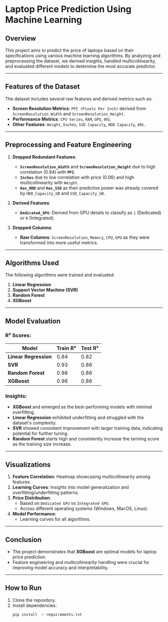 # Laptop Price Prediction Using Machine Learning

## Overview
This project aims to predict the price of laptops based on their specifications using various machine learning algorithms. By analyzing and preprocessing the dataset, we derived insights, handled multicollinearity, and evaluated different models to determine the most accurate predictor.

---

## Features of the Dataset
The dataset includes several raw features and derived metrics such as:
- **Screen Resolution Metrics**: `PPI (Pixels Per Inch)` derived from `ScreenResolution_Width` and `ScreenResolution_Height`.
- **Performance Metrics**: `CPU Series`, `RAM`, `GPU`, etc.
- **Other Features**: `Weight`, `Inches`, `SSD Capacity`, `HDD Capacity`, etc.

---

## Preprocessing and Feature Engineering
1. **Dropped Redundant Features**:
   - **`ScreenResolution_Width`** and **`ScreenResolution_Height`** due to high correlation (0.94) with **`PPI`**.
   - **`Inches`** due to low correlation with price (0.06) and high multicollinearity with `Weight`.
   - **`Has_HDD`** and **`Has_SSD`** as their predictive power was already covered by `HDD_Capacity_GB` and `SSD_Capacity_GB`.

2. **Derived Features**:
   - **`Dedicated_GPU`**: Derived from GPU details to classify as `1` (Dedicated) or `0` (Integrated).

3. **Dropped Columns**:
   - **Raw Columns**: `ScreenResolution`, `Memory`, `CPU`, `GPU` as they were transformed into more useful metrics.

---

## Algorithms Used
The following algorithms were trained and evaluated:
1. **Linear Regression**
2. **Support Vector Machine (SVR)**
3. **Random Forest**
4. **XGBoost**

---

## Model Evaluation
### R² Scores:
| Model                  | Train R² | Test R² |
|------------------------|----------|---------|
| **Linear Regression**  | 0.84     | 0.82    |
| **SVR**                | 0.93     | 0.86    |
| **Random Forest**      | 0.98     | 0.86   |
| **XGBoost**            | 0.96     | 0.86   |

### Insights:
- **XGBoost** and  emerged as the best-performing models with minimal overfitting.
- **Linear Regression** exhibited underfitting and struggled with the dataset's complexity.
- **SVR** showed consistent improvement with larger training data, indicating potential for further tuning.
- **Random Forest** starts high and consistently increase the tarining score as the training size increase.
---

## Visualizations
1. **Feature Correlation**: Heatmap showcasing multicollinearity among features.
2. **Learning Curves**: Insights into model generalization and overfitting/underfitting patterns.
3. **Price Distribution**:
   - Based on `Dedicated GPU` vs `Integrated GPU`.
   - Across different operating systems (Windows, MacOS, Linux).
4. **Model Performance**:
   - Learning curves for all algorithms.

---

## Conclusion
- The project demonstrates that **XGBoost** are optimal models for laptop price prediction.
- Feature engineering and multicollinearity handling were crucial for improving model accuracy and interpretability.

---

## How to Run
1. Clone the repository.
2. Install dependencies:
   ```bash
   pip install -r requirements.txt
